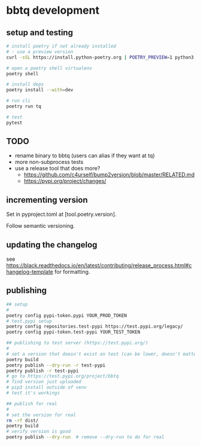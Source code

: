 # bbtq development

## setup and testing

```bash
# install poetry if not already installed
# - use a preview version
curl -sSL https://install.python-poetry.org | POETRY_PREVIEW=1 python3 -

# open a poetry shell virtualenv
poetry shell

# install deps
poetry install --with=dev

# run cli
poetry run tq

# test
pytest
```

## TODO

- rename binary to bbtq (users can alias if they want at tq)
- more non-subprocess tests
- use a release tool that does more?
  - https://github.com/c4urself/bump2version/blob/master/RELATED.md
  - https://pypi.org/project/changes/

## incrementing version

Set in pyproject.toml at [tool.poetry.version].

Follow semantic versioning.

## updating the changelog

see https://black.readthedocs.io/en/latest/contributing/release_process.html#changelog-template for formatting.

## publishing

```bash
## setup
#
poetry config pypi-token.pypi YOUR_PROD_TOKEN
# test.pypi setup
poetry config repositories.test-pypi https://test.pypi.org/legacy/
poetry config pypi-token.test-pypi YOUR_TEST_TOKEN

## publishing to test server (https://test.pypi.org/)
#
# set a version that doesn't exist on test (can be lower, doesn't matter)
poetry build
poetry publish --dry-run -r test-pypi
poetry publish -r test-pypi
# go to https://test.pypi.org/project/bbtq
# find version just uploaded
# pip3 install outside of venv
# test it's workings

## publish for real
#
# set the version for real
rm -rf dist/
poetry build
# verify version is good
poetry publish --dry-run  # remove --dry-run to do for real
```
